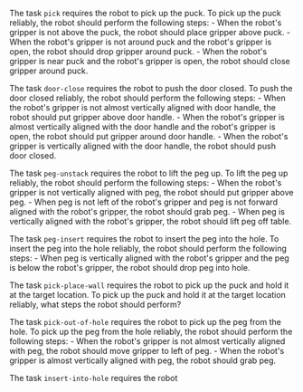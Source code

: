 

The task `pick` requires the robot to pick up the puck.
To pick up the puck reliably, the robot should perform the following steps:
    - When the robot's gripper is not above the puck, the robot should place gripper above puck.
    - When the robot's gripper is not around puck and the robot's gripper is open, the robot should drop gripper around puck.
    - When the robot's gripper is near puck and the robot's gripper is open, the robot should close gripper around puck.

The task `door-close` requires the robot to push the door closed.
To push the door closed reliably, the robot should perform the following steps:
    - When the robot's gripper is not almost vertically aligned with door handle, the robot should put gripper above door handle.
    - When the robot's gripper is almost vertically aligned with the door handle and the robot's gripper is open, the robot should put gripper around door handle.
    - When the robot's gripper is vertically aligned with the door handle, the robot should push door closed.

The task `peg-unstack` requires the robot to lift the peg up.
To lift the peg up reliably, the robot should perform the following steps:
    - When the robot's gripper is not vertically aligned with peg, the robot should put gripper above peg.
    - When peg is not left of the robot's gripper and peg is not forward aligned with the robot's gripper, the robot should grab peg.
    - When peg is vertically aligned with the robot's gripper, the robot should lift peg off table.

The task `peg-insert` requires the robot to insert the peg into the hole.
To insert the peg into the hole reliably, the robot should perform the following steps:
    - When peg is vertically aligned with the robot's gripper and the peg is below the robot's gripper, the robot should drop peg into hole.

The task `pick-place-wall` requires the robot to pick up the puck and hold it at the target location.
To pick up the puck and hold it at the target location reliably, what steps the robot should perform?

The task `pick-out-of-hole` requires the robot to pick up the peg from the hole.
To pick up the peg from the hole reliably, the robot should perform the following steps:
    - When the robot's gripper is not almost vertically aligned with peg, the robot should move gripper to left of peg.
    - When the robot's gripper is almost vertically aligned with peg, the robot should grab peg.

The task `insert-into-hole` requires the robot